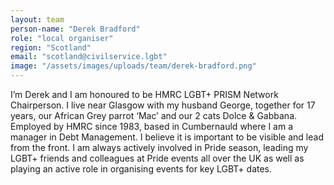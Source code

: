```yaml
---
layout: team
person-name: "Derek Bradford"
role: "local organiser"
region: "Scotland"
email: "scotland@civilservice.lgbt"
image: "/assets/images/uploads/team/derek-bradford.png"
---
```


I’m Derek and I am honoured to be HMRC LGBT+ PRISM Network Chairperson. I live near Glasgow with my husband George, together for 17 years, our African Grey parrot ‘Mac’ and our 2 cats Dolce & Gabbana.  Employed by HMRC since 1983, based in Cumbernauld where I am a manager in Debt Management.  I believe it is important to be visible and lead from the front. I am always actively involved in Pride season, leading my LGBT+ friends and colleagues at Pride events all over the UK as well as playing an active role in organising events for key LGBT+ dates.